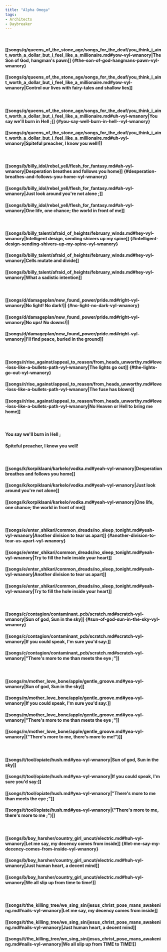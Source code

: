 ```yaml
---
title: "Alpha Omega"
tags:
- Architects
- Daybreaker
---
```

&nbsp;
#### [[songs/q/queens_of_the_stone_age/songs_for_the_deaf/you_think_i_aint_worth_a_dollar_but_i_feel_like_a_millionaire.md#yow-vyl-wnanory|The Son of God, hangman's pawn]] {#the-son-of-god-hangmans-pawn-vyl-wnanory}
#### [[songs/q/queens_of_the_stone_age/songs_for_the_deaf/you_think_i_aint_worth_a_dollar_but_i_feel_like_a_millionaire.md#yow-vyl-wnanory|Control our lives with fairy-tales and shallow lies]]
&nbsp;
#### [[songs/q/queens_of_the_stone_age/songs_for_the_deaf/you_think_i_aint_worth_a_dollar_but_i_feel_like_a_millionaire.md#uh-vyl-wnanory|You say we'll burn in Hell ;]] {#you-say-well-burn-in-hell--vyl-wnanory}
#### [[songs/q/queens_of_the_stone_age/songs_for_the_deaf/you_think_i_aint_worth_a_dollar_but_i_feel_like_a_millionaire.md#uh-vyl-wnanory|Spiteful preacher, I know you well!]]
&nbsp;
#### [[songs/b/billy_idol/rebel_yell/flesh_for_fantasy.md#ah-vyl-wnanory|Desperation breathes and follows you home]] {#desperation-breathes-and-follows-you-home-vyl-wnanory}
#### [[songs/b/billy_idol/rebel_yell/flesh_for_fantasy.md#ah-vyl-wnanory|Just look around  you're not alone ;]]
#### [[songs/b/billy_idol/rebel_yell/flesh_for_fantasy.md#ah-vyl-wnanory|One life, one chance; the world in front of me]]
&nbsp;
#### [[songs/b/billy_talent/afraid_of_heights/february_winds.md#hey-vyl-wnanory|Intelligent design, sending shivers up my spine]] {#intelligent-design-sending-shivers-up-my-spine-vyl-wnanory}
#### [[songs/b/billy_talent/afraid_of_heights/february_winds.md#hey-vyl-wnanory|Cells mutate and divide]]
#### [[songs/b/billy_talent/afraid_of_heights/february_winds.md#hey-vyl-wnanory|What a sadistic intention]]
&nbsp;
#### [[songs/d/damageplan/new_found_power/pride.md#right-vyl-wnanory|No light! No dark!]] {#no-light-no-dark-vyl-wnanory}
#### [[songs/d/damageplan/new_found_power/pride.md#right-vyl-wnanory|No ups! No downs!]]
#### [[songs/d/damageplan/new_found_power/pride.md#right-vyl-wnanory|I'll find peace, buried in the ground]]
&nbsp;
#### [[songs/r/rise_against/appeal_to_reason/from_heads_unworthy.md#love-loss-like-a-bullets-path-vyl-wnanory|The lights go out]] {#the-lights-go-out-vyl-wnanory}
#### [[songs/r/rise_against/appeal_to_reason/from_heads_unworthy.md#love-loss-like-a-bullets-path-vyl-wnanory|The fuse has blown]]
#### [[songs/r/rise_against/appeal_to_reason/from_heads_unworthy.md#love-loss-like-a-bullets-path-vyl-wnanory|No Heaven or Hell to bring  me  home]]
&nbsp;
#### You say we'll burn in Hell ;
#### Spiteful preacher, I know you well!
&nbsp;
#### [[songs/k/korpiklaani/karkelo/vodka.md#yeah-vyl-wnanory|Desperation breathes and follows you home]]
#### [[songs/k/korpiklaani/karkelo/vodka.md#yeah-vyl-wnanory|Just look around  you're not alone]]
#### [[songs/k/korpiklaani/karkelo/vodka.md#yeah-vyl-wnanory|One life, one chance; the world in front of me]]
&nbsp;
#### [[songs/e/enter_shikari/common_dreads/no_sleep_tonight.md#yeah-vyl-wnanory|Another division to tear us apart]] {#another-division-to-tear-us-apart-vyl-wnanory}
#### [[songs/e/enter_shikari/common_dreads/no_sleep_tonight.md#yeah-vyl-wnanory|Try to fill the hole inside your heart]]
#### [[songs/e/enter_shikari/common_dreads/no_sleep_tonight.md#yeah-vyl-wnanory|Another division to tear us apart]]
#### [[songs/e/enter_shikari/common_dreads/no_sleep_tonight.md#yeah-vyl-wnanory|Try to fill the hole inside your heart]]
&nbsp;
#### [[songs/c/contagion/contaminant_pcb/scratch.md#scratch-vyl-wnanory|Sun of god, Sun in the sky]] {#sun-of-god-sun-in-the-sky-vyl-wnanory}
#### [[songs/c/contagion/contaminant_pcb/scratch.md#scratch-vyl-wnanory|If you could speak, I'm sure you'd say:]]
#### [[songs/c/contagion/contaminant_pcb/scratch.md#scratch-vyl-wnanory|"There's more to me than meets the eye ;"]]
&nbsp;
#### [[songs/m/mother_love_bone/apple/gentle_groove.md#yea-vyl-wnanory|Sun of god, Sun in the sky]]
#### [[songs/m/mother_love_bone/apple/gentle_groove.md#yea-vyl-wnanory|If you could speak, I'm sure you'd say:]]
#### [[songs/m/mother_love_bone/apple/gentle_groove.md#yea-vyl-wnanory|"There's more to me than meets the eye ;"]]
#### [[songs/m/mother_love_bone/apple/gentle_groove.md#yea-vyl-wnanory|("There's more to me, there's more to me!")]]
&nbsp;
#### [[songs/t/tool/opiate/hush.md#yea-vyl-wnanory|Sun of god, Sun in the sky]]
#### [[songs/t/tool/opiate/hush.md#yea-vyl-wnanory|If you could speak, I'm sure you'd say:]]
#### [[songs/t/tool/opiate/hush.md#yea-vyl-wnanory|"There's more to me than meets the eye ;"]]
#### [[songs/t/tool/opiate/hush.md#yea-vyl-wnanory|("There's more to me, there's more to me ;")]]
&nbsp;
#### [[songs/b/boy_harsher/country_girl_uncut/electric.md#huh-vyl-wnanory|Let me say, my decency comes from inside]] {#let-me-say-my-decency-comes-from-inside-vyl-wnanory}
#### [[songs/b/boy_harsher/country_girl_uncut/electric.md#huh-vyl-wnanory|Just human heart, a decent mind]]
#### [[songs/b/boy_harsher/country_girl_uncut/electric.md#huh-vyl-wnanory|We all slip up from time  to  time!]]
&nbsp;
#### [[songs/t/the_killing_tree/we_sing_sin/jesus_christ_pose_mans_awakening.md#nails-vyl-wnanory|Let me say, my decency comes from inside]]
#### [[songs/t/the_killing_tree/we_sing_sin/jesus_christ_pose_mans_awakening.md#nails-vyl-wnanory|Just human heart, a decent mind]]
#### [[songs/t/the_killing_tree/we_sing_sin/jesus_christ_pose_mans_awakening.md#nails-vyl-wnanory|We all slip up from TIME  to  TIME!]]
